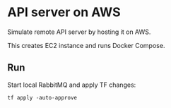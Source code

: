 # API server on AWS

Simulate remote API server by hosting it on AWS.

This creates EC2 instance and runs Docker Compose.

## Run

Start local RabbitMQ and apply TF changes:

```
tf apply -auto-approve
```